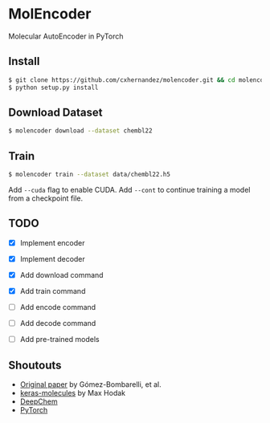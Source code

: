 # MolEncoder
Molecular AutoEncoder in PyTorch

## Install

```bash
$ git clone https://github.com/cxhernandez/molencoder.git && cd molencoder
$ python setup.py install
```

## Download Dataset

```bash
$ molencoder download --dataset chembl22
```

## Train

```bash
$ molencoder train --dataset data/chembl22.h5
```

Add `--cuda` flag to enable CUDA. Add `--cont` to continue training a model from a checkpoint file.

## TODO

- [x] Implement encoder
- [x] Implement decoder
- [x] Add download command
- [x] Add train command
- [ ] Add encode command
- [ ] Add decode command
- [ ] Add pre-trained models


## Shoutouts

+ [Original paper](https://arxiv.org/abs/1610.02415) by Gómez-Bombarelli, et al.
+ [keras-molecules](https://github.com/maxhodak/keras-molecules) by Max Hodak
+ [DeepChem](https://github.com/deepchem/deepchem)
+ [PyTorch](pytorch.org)
